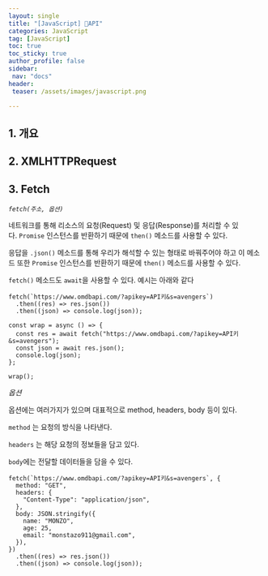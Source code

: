 ```yaml
---
layout: single
title: "[JavaScript] API"
categories: JavaScript
tag: [JavaScript]
toc: true
toc_sticky: true
author_profile: false
sidebar:
 nav: "docs"
header:
 teaser: /assets/images/javascript.png

---
```


## 1. 개요

## 2. XMLHTTPRequest

## 3. Fetch

*`fetch(주소, 옵션)`*

네트워크를 통해 리소스의 요청(Request) 및 응답(Response)를 처리할 수 있다. `Promise` 인스턴스를 반환하기 때문에 `then()` 메소드를 사용할 수 있다.

응답을 `.json()` 메소드를 통해 우리가 해석할 수 있는 형태로 바꿔주어야 하고 이 메소드 또한 `Promise` 인스턴스를 반환하기 때문에 `then()` 메소드를 사용할 수 있다.

`fetch()` 메소드도 `await`을 사용할 수 있다. 예시는 아래와 같다

```
fetch(`https://www.omdbapi.com/?apikey=API키&s=avengers`)
  .then((res) => res.json())
  .then((json) => console.log(json));

const wrap = async () => {
  const res = await fetch("https://www.omdbapi.com/?apikey=API키&s=avengers");
  const json = await res.json();
  console.log(json);
};

wrap();
```

*옵션*

옵션에는 여러가지가 있으며 대표적으로 method, headers, body 등이 있다.

`method` 는 요청의 방식을 나타낸다.

`headers` 는 해당 요청의 정보들을 담고 있다.

`body`에는 전달할 데이터들을 담을 수 있다.

```
fetch(`https://www.omdbapi.com/?apikey=API키&s=avengers`, {
  method: "GET",
  headers: {
    "Content-Type": "application/json",
  },
  body: JSON.stringify({
    name: "MONZO",
    age: 25,
    email: "monstazo911@gmail.com",
  }),
})
  .then((res) => res.json())
  .then((json) => console.log(json));  
```
